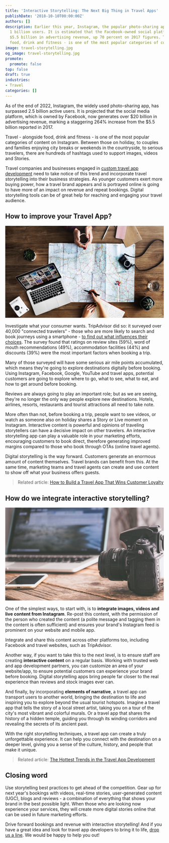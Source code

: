 ```yaml
---
title: 'Interactive Storytelling: The Next Big Thing in Travel Apps'
publishDate: '2018-10-10T00:00:00Z'
authors: []
description: Earlier this year, Instagram, the popular photo-sharing app exceeded
  1 billion users. It is estimated that the Facebook-owned social platform now generates
  $5.5 billion in advertising revenue, up 70 percent on 2017 figures. Travel - alongside
  food, drink and fitness - is one of the most popular categories of content on Instagram.
image: travel-storytelling.jpg
og_image: travel-storytelling.jpg
promote:
  promote: false
top: false
draft: true
industries:
- Travel
categories: []
---
```


As of the end of 2022, Instagram, the widely used photo-sharing app, has surpassed 2.5 billion active users. It is projected that the social media platform, which is owned by Facebook, now generates over $20 billion in advertising revenue, marking a staggering 264% increase from the $5.5 billion reported in 2017.

Travel - alongside food, drink and fitness - is one of the most popular categories of content on Instagram. Between those on holiday, to couples and families enjoying city breaks or weekends in the countryside, to serious travelers, there are hundreds of hashtags used to support images, videos and Stories.

Travel companies and businesses engaged in <a href="https://anadea.info/solutions/travel-app-development" target="_blank">custom travel app development</a> need to take notice of this trend and incorporate travel storytelling into their business strategies. As younger customers exert more buying power, how a travel brand appears and is portrayed online is going to have more of an impact on revenue and repeat bookings. Digital storytelling tools can be of great help for reaching and engaging your travel audience.

## How to improve your Travel App?

![Digital photo storytelling](travel-planning.jpg)

Investigate what your consumer wants. TripAdvisor did so: it surveyed over 40,000 "connected travelers" - those who are more likely to search and book journeys using a smartphone - <a href="https://www.braze.com/resources/articles/travel-app-marketing-needs-consistent-engagement" target="_blank">to find out what influences their choices</a>. The survey found that ratings on review sites (59%), word of mouth recommendations (49%), accommodation facilities (44%) and discounts (39%) were the most important factors when booking a trip.

Many of those surveyed will have some serious air mile points accumulated, which means they're going to explore destinations digitally before booking. Using Instagram, Facebook, Google, YouTube and travel apps, potential customers are going to explore where to go, what to see, what to eat, and how to get around before booking.

Reviews are always going to play an important role; but as we are seeing, they're no longer the only way people explore new destinations. Hotels, airlines, resorts, restaurants and tourist attractions all need to take note.

More often than not, before booking a trip, people want to see videos, or watch as someone also on holiday shares a Story or Live moment on Instagram. Interactive content is powerful and opinions of traveling storytellers can have a decisive impact on other travelers. An interactive storytelling app can play a valuable role in your marketing efforts, encouraging customers to book direct, therefore generating improved margins compared to those who book through OTAs (online travel agents).

Digital storytelling is the way forward. Customers generate an enormous amount of content themselves. Travel brands can benefit from this. At the same time, marketing teams and travel agents can create and use content to show off what your business offers guests.

> Related article: [How to Build a Travel App That Wins Customer Loyalty](https://anadea.info/blog/how-to-build-a-travel-app-that-wins-customer-loyalty)

## How do we integrate interactive storytelling?

![How to integrate digital storytelling in your app](integrate-storytelling.jpg)

One of the simplest ways, to start with, is to __integrate images, videos and live content from Instagram__. Re-post this content, with the permission of the person who created the content (a polite message and tagging them in the content is often sufficient) and ensures your brand's Instagram feed is prominent on your website and mobile app.

Integrate and share this content across other platforms too, including Facebook and travel websites, such as TripAdvisor.

Another way, if you want to take this to the next level, is to ensure staff are creating __interactive content__ on a regular basis. Working with trusted web and app development partners, you can customize an area of your website/app, to ensure potential customers can experience your brand before booking. Digital storytelling apps bring people far closer to the real experience than reviews and stock images ever can.

And finally, by incorporating __elements of narrative__, a travel app can transport users to another world, bringing the destination to life and inspiring you to explore beyond the usual tourist hotspots. Imagine a travel app that tells the story of a local street artist, taking you on a tour of the city's most vibrant and colorful murals. Or a travel app that shares the history of a hidden temple, guiding you through its winding corridors and revealing the secrets of its ancient past.

With the right storytelling techniques, a travel app can create a truly unforgettable experience. It can help you connect with the destination on a deeper level, giving you a sense of the culture, history, and people that make it unique.

> Related article: [The Hottest Trends in the Travel App Development](https://anadea.info/blog/hottest-trends-in-the-travel-app-development)

## Closing word

Use storytelling best practices to get ahead of the competition. Gear up for next year's bookings with videos, real-time stories, user-generated content (UGC), blogs and reviews - a combination of everything that shows your brand in the best possible light. When those who are looking now experience your services, they will create more digital stories online that can be used in future marketing efforts.

Drive forward bookings and revenue with interactive storytelling! And if you have a great idea and look for travel app developers to bring it to life, <a href="/contacts">drop us a line</a>. We would be happy to help you out!
